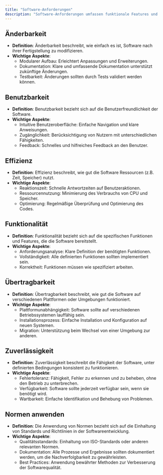 ```yaml
---
title: "Software-Anforderungen"
description: "Software-Anforderungen umfassen funktionale Features und nicht-funktionale Eigenschaften wie Änderbarkeit, Benutzbarkeit, Effizienz, Zuverlässigkeit und Übertragbarkeit. Sie definieren Qualitätskriterien und Normen für die Entwicklung."
---
```


## Änderbarkeit
- **Definition**: Änderbarkeit beschreibt, wie einfach es ist, Software nach ihrer Fertigstellung zu modifizieren.
- **Wichtige Aspekte**:
  - Modularer Aufbau: Erleichtert Anpassungen und Erweiterungen.
  - Dokumentation: Klare und umfassende Dokumentation unterstützt zukünftige Änderungen.
  - Testbarkeit: Änderungen sollten durch Tests validiert werden können.

## Benutzbarkeit
- **Definition**: Benutzbarkeit bezieht sich auf die Benutzerfreundlichkeit der Software.
- **Wichtige Aspekte**:
  - Intuitive Benutzeroberfläche: Einfache Navigation und klare Anweisungen.
  - Zugänglichkeit: Berücksichtigung von Nutzern mit unterschiedlichen Fähigkeiten.
  - Feedback: Schnelles und hilfreiches Feedback an den Benutzer.

## Effizienz
- **Definition**: Effizienz beschreibt, wie gut die Software Ressourcen (z.B. Zeit, Speicher) nutzt.
- **Wichtige Aspekte**:
  - Reaktionszeit: Schnelle Antwortzeiten auf Benutzeraktionen.
  - Ressourcennutzung: Minimierung des Verbrauchs von CPU und Speicher.
  - Optimierung: Regelmäßige Überprüfung und Optimierung des Codes.

## Funktionalität
- **Definition**: Funktionalität bezieht sich auf die spezifischen Funktionen und Features, die die Software bereitstellt.
- **Wichtige Aspekte**:
  - Anforderungsanalyse: Klare Definition der benötigten Funktionen.
  - Vollständigkeit: Alle definierten Funktionen sollten implementiert sein.
  - Korrektheit: Funktionen müssen wie spezifiziert arbeiten.

## Übertragbarkeit
- **Definition**: Übertragbarkeit beschreibt, wie gut die Software auf verschiedenen Plattformen oder Umgebungen funktioniert.
- **Wichtige Aspekte**:
  - Plattformunabhängigkeit: Software sollte auf verschiedenen Betriebssystemen lauffähig sein.
  - Installationsprozess: Einfache Installation und Konfiguration auf neuen Systemen.
  - Migration: Unterstützung beim Wechsel von einer Umgebung zur anderen.

## Zuverlässigkeit
- **Definition**: Zuverlässigkeit beschreibt die Fähigkeit der Software, unter definierten Bedingungen konsistent zu funktionieren.
- **Wichtige Aspekte**:
  - Fehlertoleranz: Fähigkeit, Fehler zu erkennen und zu beheben, ohne den Betrieb zu unterbrechen.
  - Verfügbarkeit: Software sollte jederzeit verfügbar sein, wenn sie benötigt wird.
  - Wartbarkeit: Einfache Identifikation und Behebung von Problemen.

## Normen anwenden
- **Definition**: Die Anwendung von Normen bezieht sich auf die Einhaltung von Standards und Richtlinien in der Softwareentwicklung.
- **Wichtige Aspekte**:
  - Qualitätsstandards: Einhaltung von ISO-Standards oder anderen relevanten Normen.
  - Dokumentation: Alle Prozesse und Ergebnisse sollten dokumentiert werden, um die Nachverfolgbarkeit zu gewährleisten.
  - Best Practices: Anwendung bewährter Methoden zur Verbesserung der Softwarequalität.